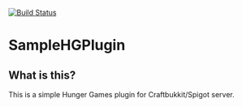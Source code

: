 [![Build Status](https://travis-ci.org/appdll256/SampleHGPlugin.svg?branch=master)](https://travis-ci.org/appdll256/SampleHGPlugin)
# SampleHGPlugin
## What is this?
This is a simple Hunger Games plugin for Craftbukkit/Spigot server.

